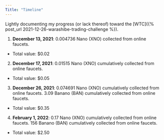 ```yaml
---
Title: "Timeline"
---
```


Lightly documenting my progress (or lack thereof) toward the [WTC]({% post_url 2021-12-26-warashibe-trading-challenge %}).




1. __December 13, 2021__: 0.004736 Nano (XNO) collected from online faucets. 
  - Total value: $0.02

2. __December 17, 2021__: 0.01515 Nano (XNO) cumulatively collected from online faucets. 
  - Total value: $0.05

3. __December 26, 2021__: 0.074691 Nano (XNO) cumulatively collected from online faucets. 3.09 Banano (BAN) cumulatively collected from online faucets.
  - Total value: $0.35

4. __February 1, 2022__: 0.17 Nano (XNO) cumulatively collected from online faucets. 156 Banano (BAN) cumulatively collected from online faucets.
  - Total value: $2.50
